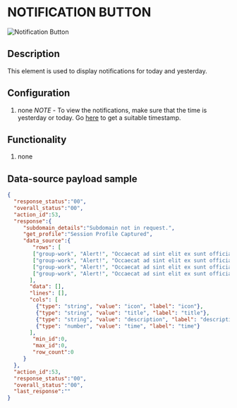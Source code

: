 # NOTIFICATION BUTTON

![Notification Button](https://i.postimg.cc/15NGjJQq/Screenshot-2022-12-19-142754.png)

## Description

This element is used to display notifications for today and yesterday.

## Configuration

1. none
*NOTE* - To view the notifications, make sure that the time is yesterday or today. Go [here](https://www.epochconverter.com/) to get a suitable timestamp.

## Functionality

1. none

## Data-source payload sample

```json
{
  "response_status":"00",
  "overall_status":"00",
  "action_id":53,
  "response":{
     "subdomain_details":"Subdomain not in request.",
     "get_profile":"Session Profile Captured",
     "data_source":{
        "rows": [
        ["group-work", "Alert!", "Occaecat ad sint elit ex sunt officia labore velit proident ipsum duis labore non.", 1645705085000],
        ["group-work", "Alert!", "Occaecat ad sint elit ex sunt officia labore velit proident ipsum duis labore non.", 1645705085000],
        ["group-work", "Alert!", "Occaecat ad sint elit ex sunt officia labore velit proident ipsum duis labore non.", 1645618685000],
        ["group-work", "Alert!", "Occaecat ad sint elit ex sunt officia labore velit proident ipsum duis labore non.", 1645618685000],
       ],
       "data": [],
       "lines": [],
       "cols": [
         {"type": "string", "value": "icon", "label": "icon"},
         {"type": "string", "value": "title", "label": "title"},
         {"type": "string", "value": "description", "label": "description"},
         {"type": "number", "value": "time", "label": "time"}
       ],
        "min_id":0,
        "max_id":0,
        "row_count":0
     }
  },
  "action_id":53,
  "response_status":"00",
  "overall_status":"00",
  "last_response":""
}
```
